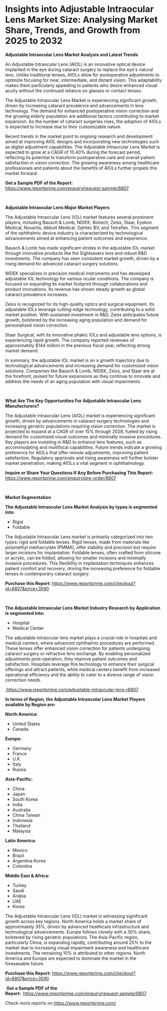 <p><h1>Insights into Adjustable Intraocular Lens Market Size: Analysing Market Share, Trends, and Growth from 2025 to 2032</h1></p><p><strong>Adjustable Intraocular Lens Market Analysis and Latest Trends</strong></p>
<p><p>An Adjustable Intraocular Lens (AIOL) is an innovative optical device implanted in the eye during cataract surgery to replace the eye's natural lens. Unlike traditional lenses, AIOLs allow for postoperative adjustments to optimize focusing for near, intermediate, and distant vision. This adaptability makes them particularly appealing to patients who desire enhanced visual acuity without the continued reliance on glasses or contact lenses.</p><p>The Adjustable Intraocular Lens Market is experiencing significant growth, driven by increasing cataract prevalence and advancements in lens technology. The demand for enhanced postoperative vision correction and the growing elderly population are additional factors contributing to market expansion. As the number of cataract surgeries rises, the adoption of AIOLs is expected to increase due to their customizable nature.</p><p>Recent trends in the market point to ongoing research and development aimed at improving AIOL designs and incorporating new technologies such as digital adjustment capabilities. The Adjustable Intraocular Lens Market is expected to grow at a CAGR of 10.40% during the forecast period, reflecting its potential to transform postoperative care and overall patient satisfaction in vision correction. The growing awareness among healthcare professionals and patients about the benefits of AIOLs further propels this market forward.</p></p>
<p><strong>Get a Sample PDF of the Report:&nbsp;</strong> <a href="https://www.reportprime.com/enquiry/request-sample/8807?utm_campaign=3060&utm_medium=2&utm_source=Github&utm_content=ia&utm_term=20032025&utm_id=adjustable-intraocular-lens">https://www.reportprime.com/enquiry/request-sample/8807</a></p>
<p>&nbsp;</p>
<p><strong>Adjustable Intraocular Lens Major Market Players</strong></p>
<p><p>The Adjustable Intraocular Lens (IOL) market features several prominent players, including Bausch & Lomb, NIDEK, Biotech, Zeiss, Staar, Eyekon Medical, Novartis, Abbott Medical, Ophtec BV, and Tetraflex. This segment of the ophthalmic device industry is characterized by technological advancements aimed at enhancing patient outcomes and experience.</p><p>Bausch & Lomb has made significant strides in the adjustable IOL market through innovative products like the Sightsavers lens and robust R&D investments. The company has seen consistent market growth, driven by a rising demand for advanced cataract surgery solutions.</p><p>NIDEK specializes in precision medical instruments and has developed adjustable IOL technology for various ocular conditions. The company is focused on expanding its market footprint through collaborations and product innovations. Its revenue has shown steady growth as global cataract prevalence increases.</p><p>Zeiss is recognized for its high-quality optics and surgical equipment. Its adjustable IOLs leverage cutting-edge technology, contributing to a solid market position. With sustained investment in R&D, Zeiss anticipates future growth, bolstered by the increasing aging population and demand for personalized vision correction.</p><p>Staar Surgical, with its innovative phakic IOLs and adjustable lens options, is experiencing rapid growth. The company reported revenues of approximately $144 million in the previous fiscal year, reflecting strong market demand.</p><p>In summary, the adjustable IOL market is on a growth trajectory due to technological advancements and increasing demand for customized vision solutions. Companies like Bausch & Lomb, NIDEK, Zeiss, and Staar are at the forefront, poised for future expansions as they continue to innovate and address the needs of an aging population with visual impairments.</p></p>
<p>&nbsp;</p>
<p><strong>What Are The Key Opportunities For Adjustable Intraocular Lens Manufacturers?</strong></p>
<p><p>The Adjustable Intraocular Lens (AIOL) market is experiencing significant growth, driven by advancements in cataract surgery technologies and increasing geriatric populations requiring vision correction. The market is projected to expand at a CAGR of over 15% through 2028, fueled by rising demand for customized visual outcomes and minimally invasive procedures. Key players are investing in R&D to enhance lens features, such as accommodating and multifocal capabilities. Future trends indicate a growing preference for AIOLs that offer remote adjustments, improving patient satisfaction. Regulatory approvals and rising awareness will further bolster market penetration, making AIOLs a vital segment in ophthalmology.</p></p>
<p><strong>Inquire or Share Your Questions If Any Before Purchasing This Report:</strong> <a href="https://www.reportprime.com/enquiry/pre-order/8807?utm_campaign=3060&utm_medium=2&utm_source=Github&utm_content=ia&utm_term=20032025&utm_id=adjustable-intraocular-lens">https://www.reportprime.com/enquiry/pre-order/8807</a></p>
<p>&nbsp;</p>
<p><strong>Market Segmentation</strong></p>
<p><strong>The Adjustable Intraocular Lens Market Analysis by types is segmented into:</strong></p>
<p><ul><li>Rigid</li><li>Foldable</li></ul></p>
<p><p>The Adjustable Intraocular Lens market is primarily categorized into two types: rigid and foldable lenses. Rigid lenses, made from materials like polymethyl methacrylate (PMMA), offer stability and precision but require larger incisions for implantation. Foldable lenses, often crafted from silicone or acrylic, can be folded, allowing for smaller incisions and minimally invasive procedures. This flexibility in implantation techniques enhances patient comfort and recovery, driving the increasing preference for foldable lenses in contemporary cataract surgery.</p></p>
<p><strong>Purchase this Report:&nbsp;</strong><a href="https://www.reportprime.com/checkout?id=8807&price=3590&utm_campaign=3060&utm_medium=2&utm_source=Github&utm_content=ia&utm_term=20032025&utm_id=adjustable-intraocular-lens">https://www.reportprime.com/checkout?id=8807&price=3590</a></p>
<p>&nbsp;</p>
<p><strong>The Adjustable Intraocular Lens Market Industry Research by Application is segmented into:</strong></p>
<p><ul><li>Hospital</li><li>Medical Center</li></ul></p>
<p><p>The adjustable intraocular lens market plays a crucial role in hospitals and medical centers, where advanced ophthalmic procedures are performed. These lenses offer enhanced vision correction for patients undergoing cataract surgery or refractive lens exchange. By enabling personalized adjustments post-operation, they improve patient outcomes and satisfaction. Hospitals leverage this technology to enhance their surgical offerings and attract patients, while medical centers benefit from increased operational efficiency and the ability to cater to a diverse range of vision correction needs.</p></p>
<p><a href="https://www.reportprime.com/adjustable-intraocular-lens-r8807?utm_campaign=3060&utm_medium=2&utm_source=Github&utm_content=ia&utm_term=20032025&utm_id=adjustable-intraocular-lens">&nbsp;https://www.reportprime.com/adjustable-intraocular-lens-r8807</a></p>
<p><strong>In terms of Region, the Adjustable Intraocular Lens Market Players available by Region are:</strong></p>
<p>
    <p> <strong> North America: </strong>
        <ul>
            <li>United States</li>
            <li>Canada</li>
        </ul>
        </p> 
    <p> <strong> Europe: </strong>
        <ul>
            <li>Germany</li>
            <li>France</li>
            <li>U.K.</li>
            <li>Italy</li>
            <li>Russia</li>
        </ul>
        </p> 
    <p> <strong> Asia-Pacific: </strong>
        <ul>
            <li>China</li>
            <li>Japan</li>
            <li>South Korea</li>
            <li>India</li>
            <li>Australia</li>
            <li>China Taiwan</li>
            <li>Indonesia</li>
            <li>Thailand</li>
            <li>Malaysia</li>
        </ul>
        </p> 
    <p> <strong> Latin America: </strong>
        <ul>
            <li>Mexico</li>
            <li>Brazil</li>
            <li>Argentina Korea</li>
            <li>Colombia</li>
        </ul>
        </p> 
    <p> <strong> Middle East & Africa: </strong>
        <ul>
            <li>Turkey</li>
            <li>Saudi</li>
            <li>Arabia</li>
            <li>UAE</li>
            <li>Korea</li>
        </ul>
    </p>
    </p>
<p><p>The Adjustable Intraocular Lens (IOL) market is witnessing significant growth across key regions. North America holds a market share of approximately 35%, driven by advanced healthcare infrastructure and technological advancements. Europe follows closely with a 30% share, bolstered by rising geriatric populations. The Asia-Pacific region, particularly China, is expanding rapidly, contributing around 25% to the market due to increasing visual impairment awareness and healthcare investments. The remaining 10% is attributed to other regions. North America and Europe are expected to dominate the market in the foreseeable future.</p></p>
<p><strong>Purchase this Report: </strong><a href="https://www.reportprime.com/checkout?id=8807&price=3590&utm_campaign=3060&utm_medium=2&utm_source=Github&utm_content=ia&utm_term=20032025&utm_id=adjustable-intraocular-lens">https://www.reportprime.com/checkout?id=8807&price=3590</a></p>
<p>&nbsp;<strong>Get a Sample PDF of the Report:&nbsp;&nbsp;</strong><a href="https://www.reportprime.com/enquiry/request-sample/8807?utm_campaign=3060&utm_medium=2&utm_source=Github&utm_content=ia&utm_term=20032025&utm_id=adjustable-intraocular-lens">https://www.reportprime.com/enquiry/request-sample/8807</a></p>
<p><strong></strong></p>
<p>Check more reports on <a href="https://www.reportprime.com/?utm_campaign=3060&utm_medium=2&utm_source=Github&utm_content=ia&utm_term=20032025&utm_id=adjustable-intraocular-lens">https://www.reportprime.com/</a></p>